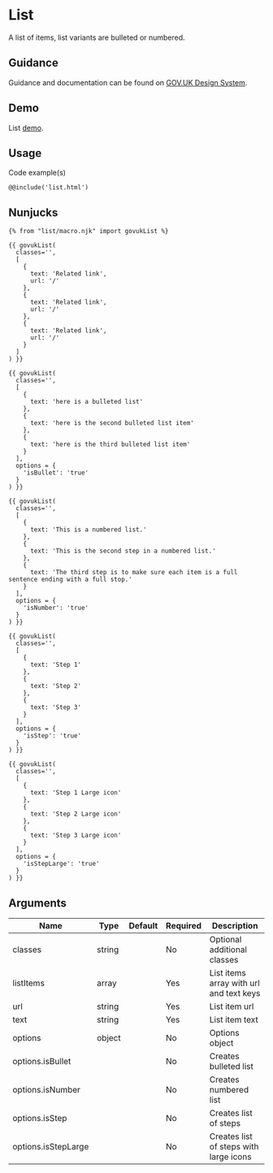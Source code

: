 # List

A list of items, list variants are bulleted or numbered.

## Guidance

Guidance and documentation can be found on [GOV.UK Design System](linkgoeshere).

## Demo

List [demo](list.html).

## Usage

Code example(s)

```
@@include('list.html')
```

## Nunjucks

```
{% from "list/macro.njk" import govukList %}

{{ govukList(
  classes='',
  [
    {
      text: 'Related link',
      url: '/'
    },
    {
      text: 'Related link',
      url: '/'
    },
    {
      text: 'Related link',
      url: '/'
    }
  ]
) }}

{{ govukList(
  classes='',
  [
    {
      text: 'here is a bulleted list'
    },
    {
      text: 'here is the second bulleted list item'
    },
    {
      text: 'here is the third bulleted list item'
    }
  ],
  options = {
    'isBullet': 'true'
  }
) }}

{{ govukList(
  classes='',
  [
    {
      text: 'This is a numbered list.'
    },
    {
      text: 'This is the second step in a numbered list.'
    },
    {
      text: 'The third step is to make sure each item is a full sentence ending with a full stop.'
    }
  ],
  options = {
    'isNumber': 'true'
  }
) }}

{{ govukList(
  classes='',
  [
    {
      text: 'Step 1'
    },
    {
      text: 'Step 2'
    },
    {
      text: 'Step 3'
    }
  ],
  options = {
    'isStep': 'true'
  }
) }}

{{ govukList(
  classes='',
  [
    {
      text: 'Step 1 Large icon'
    },
    {
      text: 'Step 2 Large icon'
    },
    {
      text: 'Step 3 Large icon'
    }
  ],
  options = {
    'isStepLarge': 'true'
  }
) }}
```

## Arguments

| Name                | Type   | Default | Required | Description
|---                  |---     |---      |---       |---
| classes             | string |         | No       | Optional additional classes
| listItems           | array  |         | Yes      | List items array with url and text keys
| url                 | string |         | Yes      | List item url
| text                | string |         | Yes      | List item text
| options             | object |         | No       | Options object
| options.isBullet    |        |         | No       | Creates bulleted list
| options.isNumber    |        |         | No       | Creates numbered list
| options.isStep      |        |         | No       | Creates list of steps
| options.isStepLarge |        |         | No       | Creates list of steps with large icons

<!--
## Installation

```
npm install --save @govuk-frontend/list
```
-->
